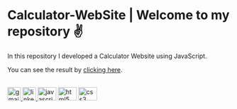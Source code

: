 <h1>Calculator-WebSite | Welcome to my repository ✌</h1>

<p align="justify">In this repository I developed a Calculator Website using JavaScript.</p>
<p> You can see the result by <a href="https://guilherme-mattos-conde.github.io/Calculator-Website/">clicking here</a>.</p>

<br/>
<div align="left">
  <a href="mailto:guimattos205@gmail.com" target="blank">
    <img src="https://img.shields.io/static/v1?message=Gmail&logo=gmail&label=&color=EA4335&logoColor=white&labelColor=&style=for-the-badge" height="30" alt="gmail logo"  />
  </a>
  <a href="https://www.linkedin.com/in/guilherme-mattos-conde/" target="blank">
    <img src="https://img.shields.io/static/v1?message=Linkedin&logo=linkedin&label=&color=0A66C2&logoColor=white&labelColor=&style=for-the-badge" height="30"  alt="linkedin logo"/>
  </a>
  <img src="https://cdn.jsdelivr.net/gh/devicons/devicon/icons/javascript/javascript-plain.svg" height="30" width="42" alt="javascript logo"/>
  <img src="https://cdn.jsdelivr.net/gh/devicons/devicon/icons/html5/html5-plain.svg" height="30" width="42" alt="html5 logo"/>
  <img src="https://cdn.jsdelivr.net/gh/devicons/devicon/icons/css3/css3-plain.svg" height="30" width="42" alt="css3 logo"/>
</div>
